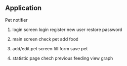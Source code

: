 ## Application

Pet notifier

1) login screen
    login 
    register new user
    restore password
    
2) main screen
    check pet 
    add food 
     
3) add/edit pet screen
    fill form
    save pet
4) statistic page
    chech previous feeding
    view graph

